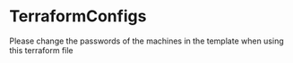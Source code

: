 # TerraformConfigs

Please change the passwords of the machines in the template when using this terraform file
